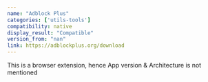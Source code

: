 ```yaml
---
name: "Adblock Plus"
categories: ['utils-tools']
compatibility: native
display_result: "Compatible"
version_from: "nan"
link: https://adblockplus.org/download
---
```


This is a browser extension, hence App version & Architecture is not mentioned